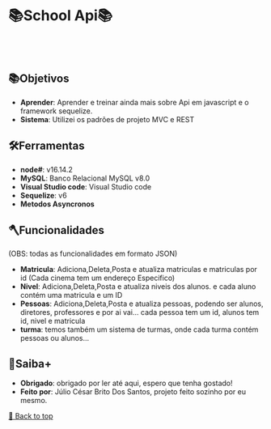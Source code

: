 <h1>📚School Api📚</h1>
<br></br>
 
 

## 📚Objetivos
- **Aprender**: Aprender e treinar ainda mais sobre Api em javascript e o framework sequelize.
- **Sistema**: Utilizei os padrões de projeto MVC e REST

## 🛠Ferramentas 
- **node#**: v16.14.2
- **MySQL**: Banco Relacional MySQL v8.0
- **Visual Studio code**: Visual Studio code 
- **Sequelize**: v6
- **Metodos Asyncronos**

## 🪓Funcionalidades
(OBS: todas as funcionalidades em formato JSON) 
- **Matricula**: Adiciona,Deleta,Posta e atualiza matriculas e matriculas por id (Cada cinema tem um endereço Especifico)
- **Nivel**: Adiciona,Deleta,Posta e atualiza niveis dos alunos. e cada aluno contém uma matricula e um ID
- **Pessoas**: Adiciona,Deleta,Posta e atualiza pessoas, podendo ser alunos, diretores, professores e por ai vai... cada pessoa tem um id, alunos tem id, nivel e matricula
- **turma**: temos também um sistema de turmas, onde cada turma contém pessoas ou alunos... 

## 🎇Saiba+

- **Obrigado**: obrigado por ler até aqui, espero que tenha gostado!
- **Feito por**: Júlio César Brito Dos Santos, projeto feito sozinho por eu mesmo. 


[🔼 Back to top](#Objetivos)
